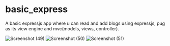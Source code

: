 # basic_express


A basic expressjs app where u can read and add blogs using expressjs, pug as its view engine and mvc(models, views, controller).


![Screenshot (49)](https://user-images.githubusercontent.com/46995138/55352220-4469a280-54b8-11e9-9e91-f96ab3ce6e86.png)
![Screenshot (50)](https://user-images.githubusercontent.com/46995138/55352309-7bd84f00-54b8-11e9-844d-ea93e97e2766.png)
![Screenshot (51)](https://user-images.githubusercontent.com/46995138/55352341-914d7900-54b8-11e9-9740-b784267dc542.png)
